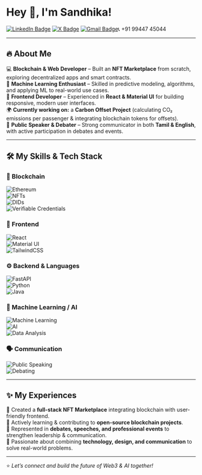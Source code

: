 # Hey 👋, I'm Sandhika!  

[![LinkedIn Badge](https://img.shields.io/badge/-LinkedIn-blue?style=flat&logo=Linkedin&logoColor=white)](https://www.linkedin.com/in/sandhika-jayaraman-a61476385?utm_source=share&utm_campaign=share_via&utm_content=profile&utm_medium=android_app)
[![X Badge](https://img.shields.io/badge/-X-black?style=flat&logo=X&logoColor=white)](https://x.com/Sandhika23?t=M5WuLymj_WOqSRwDhxWZDg&s=08)
[![Gmail Badge](https://img.shields.io/badge/-Gmail-c14438?style=flat&logo=Gmail&logoColor=white)](mailto:sandhikajeyaraman18@gmail.com)📞 +91 99447 45044 

---

## 🔥 About Me  
💻 **Blockchain & Web Developer** – Built an **NFT Marketplace** from scratch, exploring decentralized apps and smart contracts.  
🤖 **Machine Learning Enthusiast** – Skilled in predictive modeling, algorithms, and applying ML to real-world use cases.  
🎨 **Frontend Developer** – Experienced in **React & Material UI** for building responsive, modern user interfaces.  
🌍 **Currently working on:** a **Carbon Offset Project** (calculating CO₂ emissions per passenger & integrating blockchain tokens for offsets).  
🎤 **Public Speaker & Debater** – Strong communicator in both **Tamil & English**, with active participation in debates and events.  

---

## 🛠️ My Skills & Tech Stack  

### 🔗 Blockchain  
![Ethereum](https://img.shields.io/badge/-Ethereum-3C3C3D?style=flat&logo=Ethereum&logoColor=white)  
![NFTs](https://img.shields.io/badge/-NFTs-8A2BE2?style=flat&logo=SuperRare&logoColor=white)  
![DIDs](https://img.shields.io/badge/-DIDs-orange?style=flat&logo=IdentityServer&logoColor=white)  
![Verifiable Credentials](https://img.shields.io/badge/-VCs-teal?style=flat&logo=Auth0&logoColor=white)  

### 🎨 Frontend  
![React](https://img.shields.io/badge/-React-61DAFB?style=flat&logo=React&logoColor=black)  
![Material UI](https://img.shields.io/badge/-MUI-007FFF?style=flat&logo=mui&logoColor=white)  
![TailwindCSS](https://img.shields.io/badge/-TailwindCSS-38B2AC?style=flat&logo=TailwindCSS&logoColor=white)  

### ⚙️ Backend & Languages  
![FastAPI](https://img.shields.io/badge/-FastAPI-009688?style=flat&logo=FastAPI&logoColor=white)  
![Python](https://img.shields.io/badge/-Python-3776AB?style=flat&logo=Python&logoColor=white)  
![Java](https://img.shields.io/badge/-Java-007396?style=flat&logo=OpenJDK&logoColor=white)  

### 🤖 Machine Learning / AI  
![Machine Learning](https://img.shields.io/badge/-ML-FF6F00?style=flat&logo=TensorFlow&logoColor=white)  
![AI](https://img.shields.io/badge/-Artificial%20Intelligence-000000?style=flat&logo=OpenAI&logoColor=white)  
![Data Analysis](https://img.shields.io/badge/-Data%20Analysis-FF9900?style=flat&logo=GoogleAnalytics&logoColor=white)  

### 🗣️ Communication  
![Public Speaking](https://img.shields.io/badge/-Public%20Speaking-FF4088?style=flat&logo=Microphone&logoColor=white)  
![Debating](https://img.shields.io/badge/-Debating-9933FF?style=flat&logo=Teams&logoColor=white)  

---

## ✨ My Experiences  
🚀 Created a **full-stack NFT Marketplace** integrating blockchain with user-friendly frontend.  
🤝 Actively learning & contributing to **open-source blockchain projects**.  
🎤 Represented in **debates, speeches, and professional events** to strengthen leadership & communication.  
🌱 Passionate about combining **technology, design, and communication** to solve real-world problems.  

---

⭐️ _Let’s connect and build the future of Web3 & AI together!_  
